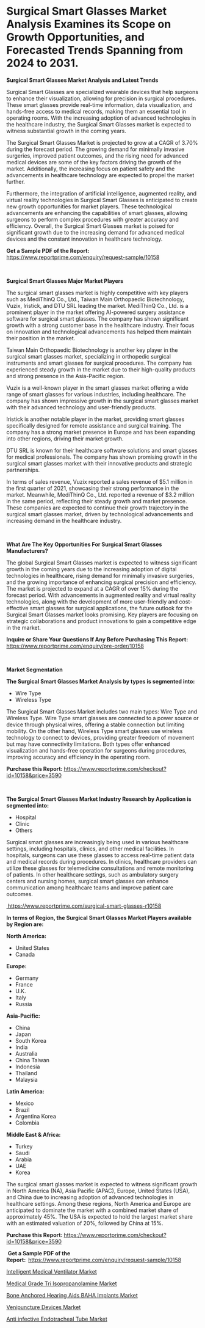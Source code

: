 <p><h1>Surgical Smart Glasses Market Analysis Examines its Scope on Growth Opportunities, and Forecasted Trends Spanning from 2024 to 2031.</h1></p><p><strong>Surgical Smart Glasses Market Analysis and Latest Trends</strong></p>
<p><p>Surgical Smart Glasses are specialized wearable devices that help surgeons to enhance their visualization, allowing for precision in surgical procedures. These smart glasses provide real-time information, data visualization, and hands-free access to medical records, making them an essential tool in operating rooms. With the increasing adoption of advanced technologies in the healthcare industry, the Surgical Smart Glasses market is expected to witness substantial growth in the coming years.</p><p>The Surgical Smart Glasses Market is projected to grow at a CAGR of 3.70% during the forecast period. The growing demand for minimally invasive surgeries, improved patient outcomes, and the rising need for advanced medical devices are some of the key factors driving the growth of the market. Additionally, the increasing focus on patient safety and the advancements in healthcare technology are expected to propel the market further.</p><p>Furthermore, the integration of artificial intelligence, augmented reality, and virtual reality technologies in Surgical Smart Glasses is anticipated to create new growth opportunities for market players. These technological advancements are enhancing the capabilities of smart glasses, allowing surgeons to perform complex procedures with greater accuracy and efficiency. Overall, the Surgical Smart Glasses market is poised for significant growth due to the increasing demand for advanced medical devices and the constant innovation in healthcare technology.</p></p>
<p><strong>Get a Sample PDF of the Report:&nbsp;</strong> <a href="https://www.reportprime.com/enquiry/request-sample/10158">https://www.reportprime.com/enquiry/request-sample/10158</a></p>
<p>&nbsp;</p>
<p><strong>Surgical Smart Glasses Major Market Players</strong></p>
<p><p>The surgical smart glasses market is highly competitive with key players such as MediThinQ Co., Ltd., Taiwan Main Orthopaedic Biotechnology, Vuzix, Iristick, and DTU SRL leading the market. MediThinQ Co., Ltd. is a prominent player in the market offering AI-powered surgery assistance software for surgical smart glasses. The company has shown significant growth with a strong customer base in the healthcare industry. Their focus on innovation and technological advancements has helped them maintain their position in the market.</p><p>Taiwan Main Orthopaedic Biotechnology is another key player in the surgical smart glasses market, specializing in orthopedic surgical instruments and smart glasses for surgical procedures. The company has experienced steady growth in the market due to their high-quality products and strong presence in the Asia-Pacific region.</p><p>Vuzix is a well-known player in the smart glasses market offering a wide range of smart glasses for various industries, including healthcare. The company has shown impressive growth in the surgical smart glasses market with their advanced technology and user-friendly products.</p><p>Iristick is another notable player in the market, providing smart glasses specifically designed for remote assistance and surgical training. The company has a strong market presence in Europe and has been expanding into other regions, driving their market growth.</p><p>DTU SRL is known for their healthcare software solutions and smart glasses for medical professionals. The company has shown promising growth in the surgical smart glasses market with their innovative products and strategic partnerships.</p><p>In terms of sales revenue, Vuzix reported a sales revenue of $5.1 million in the first quarter of 2021, showcasing their strong performance in the market. Meanwhile, MediThinQ Co., Ltd. reported a revenue of $3.2 million in the same period, reflecting their steady growth and market presence. These companies are expected to continue their growth trajectory in the surgical smart glasses market, driven by technological advancements and increasing demand in the healthcare industry.</p></p>
<p>&nbsp;</p>
<p><strong>What Are The Key Opportunities For Surgical Smart Glasses Manufacturers?</strong></p>
<p><p>The global Surgical Smart Glasses market is expected to witness significant growth in the coming years due to the increasing adoption of digital technologies in healthcare, rising demand for minimally invasive surgeries, and the growing importance of enhancing surgical precision and efficiency. The market is projected to expand at a CAGR of over 15% during the forecast period. With advancements in augmented reality and virtual reality technologies, along with the development of more user-friendly and cost-effective smart glasses for surgical applications, the future outlook for the Surgical Smart Glasses market looks promising. Key players are focusing on strategic collaborations and product innovations to gain a competitive edge in the market.</p></p>
<p><strong>Inquire or Share Your Questions If Any Before Purchasing This Report:</strong> <a href="https://www.reportprime.com/enquiry/pre-order/10158">https://www.reportprime.com/enquiry/pre-order/10158</a></p>
<p>&nbsp;</p>
<p><strong>Market Segmentation</strong></p>
<p><strong>The Surgical Smart Glasses Market Analysis by types is segmented into:</strong></p>
<p><ul><li>Wire Type</li><li>Wireless Type</li></ul></p>
<p><p>The Surgical Smart Glasses Market includes two main types: Wire Type and Wireless Type. Wire Type smart glasses are connected to a power source or device through physical wires, offering a stable connection but limiting mobility. On the other hand, Wireless Type smart glasses use wireless technology to connect to devices, providing greater freedom of movement but may have connectivity limitations. Both types offer enhanced visualization and hands-free operation for surgeons during procedures, improving accuracy and efficiency in the operating room.</p></p>
<p><strong>Purchase this Report:&nbsp;</strong><a href="https://www.reportprime.com/checkout?id=10158&price=3590">https://www.reportprime.com/checkout?id=10158&price=3590</a></p>
<p>&nbsp;</p>
<p><strong>The Surgical Smart Glasses Market Industry Research by Application is segmented into:</strong></p>
<p><ul><li>Hospital</li><li>Clinic</li><li>Others</li></ul></p>
<p><p>Surgical smart glasses are increasingly being used in various healthcare settings, including hospitals, clinics, and other medical facilities. In hospitals, surgeons can use these glasses to access real-time patient data and medical records during procedures. In clinics, healthcare providers can utilize these glasses for telemedicine consultations and remote monitoring of patients. In other healthcare settings, such as ambulatory surgery centers and nursing homes, surgical smart glasses can enhance communication among healthcare teams and improve patient care outcomes.</p></p>
<p><a href="https://www.reportprime.com/surgical-smart-glasses-r10158">&nbsp;https://www.reportprime.com/surgical-smart-glasses-r10158</a></p>
<p><strong>In terms of Region, the Surgical Smart Glasses Market Players available by Region are:</strong></p>
<p>
    <p> <strong> North America: </strong>
        <ul>
            <li>United States</li>
            <li>Canada</li>
        </ul>
        </p> 
    <p> <strong> Europe: </strong>
        <ul>
            <li>Germany</li>
            <li>France</li>
            <li>U.K.</li>
            <li>Italy</li>
            <li>Russia</li>
        </ul>
        </p> 
    <p> <strong> Asia-Pacific: </strong>
        <ul>
            <li>China</li>
            <li>Japan</li>
            <li>South Korea</li>
            <li>India</li>
            <li>Australia</li>
            <li>China Taiwan</li>
            <li>Indonesia</li>
            <li>Thailand</li>
            <li>Malaysia</li>
        </ul>
        </p> 
    <p> <strong> Latin America: </strong>
        <ul>
            <li>Mexico</li>
            <li>Brazil</li>
            <li>Argentina Korea</li>
            <li>Colombia</li>
        </ul>
        </p> 
    <p> <strong> Middle East & Africa: </strong>
        <ul>
            <li>Turkey</li>
            <li>Saudi</li>
            <li>Arabia</li>
            <li>UAE</li>
            <li>Korea</li>
        </ul>
    </p>
    </p>
<p><p>The surgical smart glasses market is expected to witness significant growth in North America (NA), Asia Pacific (APAC), Europe, United States (USA), and China due to increasing adoption of advanced technologies in healthcare settings. Among these regions, North America and Europe are anticipated to dominate the market with a combined market share of approximately 45%. The USA is expected to hold the largest market share with an estimated valuation of 20%, followed by China at 15%.</p></p>
<p><strong>Purchase this Report: </strong><a href="https://www.reportprime.com/checkout?id=10158&price=3590">https://www.reportprime.com/checkout?id=10158&price=3590</a></p>
<p>&nbsp;<strong>Get a Sample PDF of the Report:&nbsp;&nbsp;</strong><a href="https://www.reportprime.com/enquiry/request-sample/10158">https://www.reportprime.com/enquiry/request-sample/10158</a></p>
<p><strong></strong></p>
<p><p><a href="https://github.com/kulaberyasin52/Market-Research-Report-List-2/blob/main/intelligent-medical-ventilator-market.md">Intelligent Medical Ventilator Market</a></p><p><a href="https://github.com/elizabethdagraca/Market-Research-Report-List-4/blob/main/medical-grade-tri-isopropanolamine-market.md">Medical Grade Tri Isopropanolamine Market</a></p><p><a href="https://github.com/mbisetmhermsr/Market-Research-Report-List-3/blob/main/bone-anchored-hearing-aids-baha-implants-market.md">Bone Anchored Hearing Aids BAHA Implants Market</a></p><p><a href="https://github.com/nafiafirdania/Market-Research-Report-List-2/blob/main/venipuncture-devices-market.md">Venipuncture Devices Market</a></p><p><a href="https://github.com/cameroneffertz/Market-Research-Report-List-2/blob/main/anti-infective-endotracheal-tube-market.md">Anti infective Endotracheal Tube Market</a></p></p>